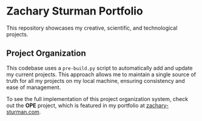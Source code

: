 # Zachary Sturman Portfolio

This repository showcases my creative, scientific, and technological projects.

## Project Organization

This codebase uses a `pre-build.py` script to automatically add and update my current projects. This approach allows me to maintain a single source of truth for all my projects on my local machine, ensuring consistency and ease of management.

To see the full implementation of this project organization system, check out the **OPE** project, which is featured in my portfolio at [zachary-sturman.com](https://zachary-sturman.com).